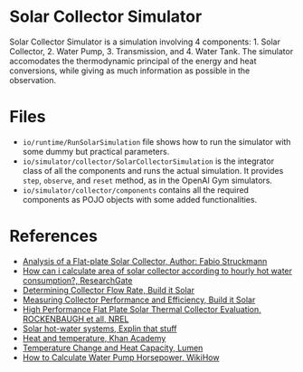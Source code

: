 # Solar Collector Simulator

Solar Collector Simulator is a simulation involving 4 components: 1. Solar Collector, 2. Water Pump, 3. Transmission, and 4. Water Tank. The simulator accomodates the thermodynamic principal of the energy and heat conversions, while giving as much information as possible in the observation.

# Files

- `io/runtime/RunSolarSimulation` file shows how to run the simulator with some dummy but practical parameters. 
- `io/simulator/collector/SolarCollectorSimulation` is the integrator class of all the components and runs the actual simulation. It provides `step`, `observe`, and `reset` method, as in the OpenAI Gym simulators.
- `io/simulator/collector/components` contains all the required components as POJO objects with some added functionalities. 

# References
- [Analysis of a Flat-plate Solar Collector, Author: Fabio Struckmann](https://www.lth.se/fileadmin/ht/Kurser/MVK160/Project_08/Fabio.pdf)
- [How can i calculate area of solar collector according to hourly hot water consumption?, ResearchGate](https://www.researchgate.net/post/how_can_i_calculate_area_of_solar_collector_according_to_hourly_hot_water_consumption)
- [Determining Collector Flow Rate, Build it Solar](https://www.builditsolar.com/References/ColFlowRate.htm)
- [Measuring Collector Performance and Efficiency, Build it Solar](https://www.builditsolar.com/References/Measurements/CollectorPerformance.htm#Efficiency)
- [High Performance Flat Plate Solar Thermal Collector Evaluation,  ROCKENBAUGH et all, NREL](https://www.nrel.gov/docs/fy16osti/66215.pdf)
- [Solar hot-water systems, Explin that stuff](https://www.explainthatstuff.com/solar-hot-water-systems.html)
- [Heat and temperature, Khan Academy](https://www.khanacademy.org/science/chemistry/thermodynamics-chemistry/internal-energy-sal/a/heat)
- [Temperature Change and Heat Capacity, Lumen](https://courses.lumenlearning.com/physics/chapter/14-2-temperature-change-and-heat-capacity/)
- [How to Calculate Water Pump Horsepower, WikiHow](https://www.wikihow.com/Calculate-Water-Pump-Horsepower)
